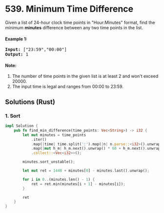 # 539. Minimum Time Difference
Given a list of 24-hour clock time points in "Hour:Minutes" format, find the minimum **minutes** difference between any two time points in the list.

#### Example 1:
<pre>
<strong>Input:</strong> ["23:59","00:00"]
<strong>Output:</strong> 1
</pre>

#### Note:
1. The number of time points in the given list is at least 2 and won't exceed 20000.
2. The input time is legal and ranges from 00:00 to 23:59.

## Solutions (Rust)

### 1. Sort
```Rust
impl Solution {
    pub fn find_min_difference(time_points: Vec<String>) -> i32 {
        let mut minutes = time_points
            .iter()
            .map(|time| time.split(':').map(|n| n.parse::<i32>().unwrap()))
            .map(|mut h_m| h_m.next().unwrap() * 60 + h_m.next().unwrap())
            .collect::<Vec<i32>>();

        minutes.sort_unstable();

        let mut ret = 1440 + minutes[0] - minutes.last().unwrap();

        for i in 0..(minutes.len() - 1) {
            ret = ret.min(minutes[i + 1] - minutes[i]);
        }

        ret
    }
}
```
